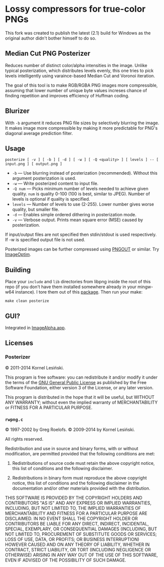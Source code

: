 # Lossy compressors for true-color PNGs

This fork was created to publish the latest (2.1) build for Windows as the original author didn't bother himself to do so.

## Median Cut PNG Posterizer

Reduces number of distinct color/alpha intensities in the image. Unlike typical posterization, which distributes levels evenly, this one tries to pick levels intelligently using varaince-based Median Cut and Voronoi iteration.

The goal of this tool is to make RGB/RGBA PNG images more compressible, assuming that lower number of unique byte values increses chance of finding repetition and improves efficiency of Huffman coding.

## Blurizer

With `-b` argument it reduces PNG file sizes by selectively blurring the image. It makes image more compressible by making it more predictable for PNG's diagonal average prediction filter.

## Usage

    posterize [ -v ] [ -b ] [ -d ] [ -w ] [ -Q <quality> ] [ levels ] -- [ input.png ] [ output.png ]

* `-b` — Use blurring instead of posterization (recommended). Without this argument posterization is used.
* `-w` — Write posterized content to input file.
* `-Q num` — Picks minimum number of levels needed to achieve given quality. `num` is quality 0-100 (100 is best, similar to JPEG). Number of levels is optional if quality is specified.
* `levels` — Number of levels to use (2-255). Lower number gives worse quality, but smaller file.
* `-d` — Enables simple ordered dithering in posterization mode.
* `-v` — Verbose output. Prints mean square error (MSE) caused by posterization.

If input/output files are not specified then stdin/stdout is used respectively.
If -w is specified output file is not used.

Posterized images can be further compressed using [PNGOUT](http://www.jonof.id.au/kenutils) or similar. Try [ImageOptim](http://imageoptim.com).

## Building

Place your `include` and `lib` directories from libpng inside the root of this repo (if you don't have them installed somewhere already in your mingw-w64 instance). I tore them out of this [package](https://packages.msys2.org/package/mingw-w64-x86_64-libpng). Then run your make:

    make clean posterize

## GUI?

Integrated in [ImageAlpha.app](http://pngmini.com).

## Licenses

### Posterizer

© 2011-2014 Kornel Lesiński.

This program is free software: you can redistribute it and/or modify
it under the terms of the [GNU General Public License](http://www.gnu.org/copyleft/gpl.html)
as published by the Free Software Foundation, either version 3
of the License, or any later version.

This program is distributed in the hope that it will be useful,
but WITHOUT ANY WARRANTY; without even the implied warranty of
MERCHANTABILITY or FITNESS FOR A PARTICULAR PURPOSE.


### `rwpng.c`

© 1997-2002 by Greg Roelofs.
© 2009-2014 by Kornel Lesiński.

All rights reserved.

Redistribution and use in source and binary forms, with or without modification,
are permitted provided that the following conditions are met:

1. Redistributions of source code must retain the above copyright notice,
  this list of conditions and the following disclaimer.

2. Redistributions in binary form must reproduce the above copyright notice,
  this list of conditions and the following disclaimer in the documentation
  and/or other materials provided with the distribution.

THIS SOFTWARE IS PROVIDED BY THE COPYRIGHT HOLDERS AND CONTRIBUTORS "AS IS"
AND ANY EXPRESS OR IMPLIED WARRANTIES, INCLUDING, BUT NOT LIMITED TO, THE
IMPLIED WARRANTIES OF MERCHANTABILITY AND FITNESS FOR A PARTICULAR PURPOSE ARE
DISCLAIMED. IN NO EVENT SHALL THE COPYRIGHT HOLDER OR CONTRIBUTORS BE LIABLE
FOR ANY DIRECT, INDIRECT, INCIDENTAL, SPECIAL, EXEMPLARY, OR CONSEQUENTIAL
DAMAGES (INCLUDING, BUT NOT LIMITED TO, PROCUREMENT OF SUBSTITUTE GOODS OR
SERVICES; LOSS OF USE, DATA, OR PROFITS; OR BUSINESS INTERRUPTION) HOWEVER
CAUSED AND ON ANY THEORY OF LIABILITY, WHETHER IN CONTRACT, STRICT LIABILITY,
OR TORT (INCLUDING NEGLIGENCE OR OTHERWISE) ARISING IN ANY WAY OUT OF THE USE
OF THIS SOFTWARE, EVEN IF ADVISED OF THE POSSIBILITY OF SUCH DAMAGE.
